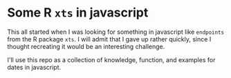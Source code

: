 # Some R `xts` in javascript

This all started when I was looking for something in javascript like `endpoints` from the
R package `xts`.  I will admit that I gave up rather quickly, since I thought 
recreating it would be an interesting challenge.

I'll use this repo as a collection of knowledge, function, and examples for dates in javascript.